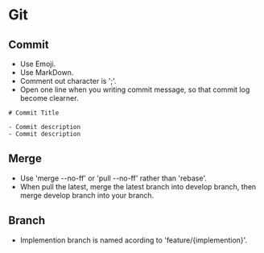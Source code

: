 # Git

## Commit

- Use Emoji.
- Use MarkDown.
- Comment out character is ';'.
- Open one line when you writing commit message, so that commit log become clearner.
```
# Commit Title

- Commit description
- Commit description
```

## Merge

- Use 'merge --no-ff' or 'pull --no-ff' rather than 'rebase'.
- When pull the latest, merge the latest branch into develop branch, then merge develop branch into your branch.

## Branch

- Implemention branch is named acording to 'feature/{implemention}'.

